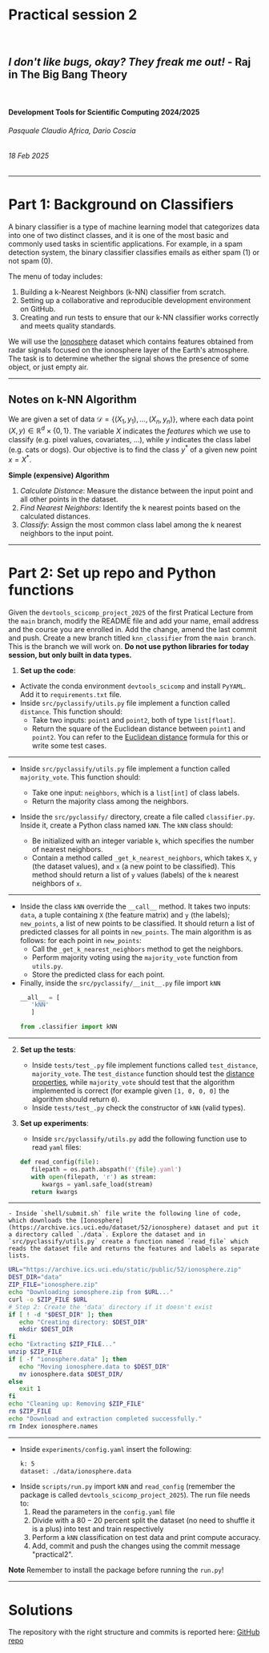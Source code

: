 <!--
title: Practical session 2
paginate: true

_class: titlepage
-->

# Practical session 2
<br>

## *I don't like bugs, okay? They freak me out!* - Raj in The Big Bang Theory 
<br>

#### Development Tools for Scientific Computing 2024/2025

###### Pasquale Claudio Africa, Dario Coscia

###### 18 Feb 2025

---

# Part 1: Background on Classifiers
A binary classifier is a type of machine learning model that categorizes data into one of two distinct classes, and it is one of the most basic and commonly used tasks in scientific applications. For example, in a spam detection system, the binary classifier classifies emails as either spam (1) or not spam (0).

The menu of today includes:

1. Building a k-Nearest Neighbors (k-NN) classifier from scratch.
2. Setting up a collaborative and reproducible development environment on GitHub.
3. Creating and run tests to ensure that our k-NN classifier works correctly and meets quality standards.

We will use the [Ionosphere](https://archive.ics.uci.edu/dataset/52/ionosphere) dataset which contains features obtained from radar signals focused on the ionosphere layer of the Earth's atmosphere. The task is to determine whether the signal shows the presence of some object, or just empty air.

---

## Notes on k-NN Algorithm
We are given a set of data $\mathcal{D}=\{(X_1, y_1), \dots, (X_n, y_n)\}$, where each data point $(X, y)\in \mathbb{R}^d \times \{0, 1\}$. The variable $X$ indicates the *features* which we use to classify (e.g. pixel values, covariates, ...), while $y$ indicates the class label (e.g. cats or dogs). Our objective is to find the class $y^*$ of a given new point $x =X^*$.

**Simple (expensive) Algorithm**

1. *Calculate Distance*: Measure the distance between the input point and all other points in the dataset.
2. *Find Nearest Neighbors*: Identify the k nearest points based on the calculated distances.
3. *Classify*: Assign the most common class label among the k nearest neighbors to the input point.

---

# Part 2: Set up repo and Python functions
Given the `devtools_scicomp_project_2025` of the first Pratical Lecture from the `main` branch, modify the README file and add your name, email address and the course you are enrolled in. Add the change, amend the last commit and push.
Create a new branch titled `knn_classifier` from the `main branch`. This is the branch we will work on. **Do not use python libraries for today session, but only built in data types.**
1. **Set up the code**:

- Activate the conda environment `devtools_scicomp` and install `PyYAML`. Add it to `requirements.txt` file.
- Inside `src/pyclassify/utils.py` file implement a function called `distance`. This function should:
   - Take two inputs: `point1` and `point2`, both of type `list[float]`.
   - Return the square of the Euclidean distance between `point1` and `point2`. You can refer to the [Euclidean distance](https://en.wikipedia.org/wiki/Euclidean_distance#Higher_dimensions) formula for this or write some test cases.
---

- Inside `src/pyclassify/utils.py` file implement a function called `majority_vote`. This function should:
   - Take one input: `neighbors`, which is a `list[int]` of class labels.
   - Return the majority class among the neighbors.

- Inside the `src/pyclassify/` directory, create a file called `classifier.py`. Inside it, create a Python class named `kNN`. The `kNN` class should:
   - Be initialized with an integer variable `k`, which specifies the number of nearest neighbors.
   - Contain a method called `_get_k_nearest_neighbors`, which takes  `X`, `y` (the dataset values), and `x` (a new point to be classified). This method should return a list of `y` values (labels) of the `k` nearest neighbors of `x`.

---

- Inside the class `kNN` override the `__call__` method. It takes two inputs: `data`, a tuple containing `X` (the feature matrix) and `y` (the labels); `new_points`, a list of new points to be classified. It should return a list of predicted classes for all points in `new_points`. The main algorithm is as follows: for each point in `new_points`:
   - Call the `_get_k_nearest_neighbors` method to get the neighbors.
   - Perform majority voting using the `majority_vote` function from `utils.py`.
   - Store the predicted class for each point.
- Finally, inside the `src/pyclassify/__init__.py` file import `kNN`
   ```python
   __all__ = [
      'kNN'
      ]

   from .classifier import kNN
   ```
---
2. **Set up the tests**:
   - Inside `tests/test_.py` file implement functions called `test_distance`, `majority_vote`. The `test_distance` function should test the [distance properties](https://en.wikipedia.org/wiki/Euclidean_distance#Properties), while `majority_vote` should test that the algorithm implemented is correct (for example given `[1, 0, 0, 0]` the algorithm should return `0`).
   - Inside `tests/test_.py` check the constructor of `kNN` (valid types).

3. **Set up experiments**:
   - Inside `src/pyclassify/utils.py` add the following function use to read `yaml` files:
   ```python
   def read_config(file):
      filepath = os.path.abspath(f'{file}.yaml')
      with open(filepath, 'r') as stream:
         kwargs = yaml.safe_load(stream)
      return kwargs
   ```
---
    - Inside `shell/submit.sh` file write the following line of code, which downloads the [Ionosphere](https://archive.ics.uci.edu/dataset/52/ionosphere) dataset and put it a directory called `./data`. Explore the dataset and in `src/pyclassify/utils.py` create a function named `read_file` which reads the dataset file and returns the features and labels as separate lists.
   ```bash
   URL="https://archive.ics.uci.edu/static/public/52/ionosphere.zip"
   DEST_DIR="data"
   ZIP_FILE="ionosphere.zip"
   echo "Downloading ionosphere.zip from $URL..."
   curl -o $ZIP_FILE $URL
   # Step 2: Create the 'data' directory if it doesn't exist
   if [ ! -d "$DEST_DIR" ]; then
      echo "Creating directory: $DEST_DIR"
      mkdir $DEST_DIR
   fi
   echo "Extracting $ZIP_FILE..."
   unzip $ZIP_FILE
   if [ -f "ionosphere.data" ]; then
      echo "Moving ionosphere.data to $DEST_DIR"
      mv ionosphere.data $DEST_DIR/
   else
      exit 1
   fi
   echo "Cleaning up: Removing $ZIP_FILE"
   rm $ZIP_FILE
   echo "Download and extraction completed successfully."
   rm Index ionosphere.names
   ``` 

---

   - Inside `experiments/config.yaml` insert the following:
     ```bash
     k: 5
     dataset: ./data/ionosphere.data
     ```
   - Inside `scripts/run.py` import `kNN` and `read_config` (remember the package is called `devtools_scicomp_project_2025`). The run file needs to:
     1. Read the parameters in the `config.yaml` file
     2. Divide with a $80-20$ percent split the dataset (no need to shuffle it is a plus) into test and train respectively
     3. Perform a `kNN` classification on test data and print compute accuracy.
     4. Add, commit and push the changes using the commit message "practical2".

**Note**
Remember to install the package before running the `run.py`!

---

# Solutions
The repository with the right structure and commits is reported here: [GitHub repo](https://github.com/dario-coscia/devtools_scicomp_project_2025/tree/knn_classifier)
